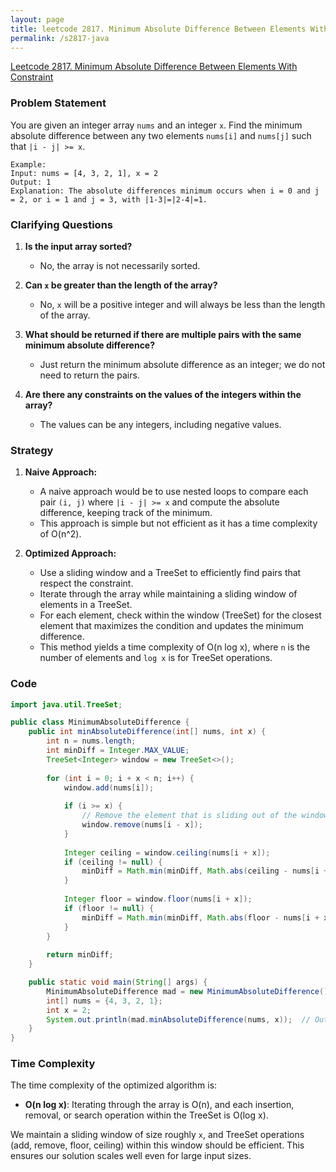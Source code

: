 ```yaml
---
layout: page
title: leetcode 2817. Minimum Absolute Difference Between Elements With Constraint
permalink: /s2817-java
---
```

[Leetcode 2817. Minimum Absolute Difference Between Elements With Constraint](https://algoadvance.github.io/algoadvance/l2817)
### Problem Statement

You are given an integer array `nums` and an integer `x`. Find the minimum absolute difference between any two elements `nums[i]` and `nums[j]` such that `|i - j| >= x`.

```plaintext
Example:
Input: nums = [4, 3, 2, 1], x = 2
Output: 1
Explanation: The absolute differences minimum occurs when i = 0 and j = 2, or i = 1 and j = 3, with |1-3|=|2-4|=1.
```

### Clarifying Questions

1. **Is the input array sorted?**
   - No, the array is not necessarily sorted.

2. **Can `x` be greater than the length of the array?**
   - No, `x` will be a positive integer and will always be less than the length of the array.

3. **What should be returned if there are multiple pairs with the same minimum absolute difference?**
   - Just return the minimum absolute difference as an integer; we do not need to return the pairs.

4. **Are there any constraints on the values of the integers within the array?**
   - The values can be any integers, including negative values.

### Strategy

1. **Naive Approach:**
   - A naive approach would be to use nested loops to compare each pair `(i, j)` where `|i - j| >= x` and compute the absolute difference, keeping track of the minimum.
   - This approach is simple but not efficient as it has a time complexity of O(n^2).

2. **Optimized Approach:**
   - Use a sliding window and a TreeSet to efficiently find pairs that respect the constraint.
   - Iterate through the array while maintaining a sliding window of elements in a TreeSet.
   - For each element, check within the window (TreeSet) for the closest element that maximizes the condition and updates the minimum difference.
   - This method yields a time complexity of O(n log x), where `n` is the number of elements and `log x` is for TreeSet operations.

### Code

```java
import java.util.TreeSet;

public class MinimumAbsoluteDifference {
    public int minAbsoluteDifference(int[] nums, int x) {
        int n = nums.length;
        int minDiff = Integer.MAX_VALUE;
        TreeSet<Integer> window = new TreeSet<>();
        
        for (int i = 0; i + x < n; i++) {
            window.add(nums[i]);
            
            if (i >= x) {
                // Remove the element that is sliding out of the window
                window.remove(nums[i - x]);
            }
            
            Integer ceiling = window.ceiling(nums[i + x]);
            if (ceiling != null) {
                minDiff = Math.min(minDiff, Math.abs(ceiling - nums[i + x]));
            }
            
            Integer floor = window.floor(nums[i + x]);
            if (floor != null) {
                minDiff = Math.min(minDiff, Math.abs(floor - nums[i + x]));
            }
        }
        
        return minDiff;
    }

    public static void main(String[] args) {
        MinimumAbsoluteDifference mad = new MinimumAbsoluteDifference();
        int[] nums = {4, 3, 2, 1};
        int x = 2;
        System.out.println(mad.minAbsoluteDifference(nums, x));  // Output: 1
    }
}
```

### Time Complexity

The time complexity of the optimized algorithm is:
- **O(n log x)**: Iterating through the array is O(n), and each insertion, removal, or search operation within the TreeSet is O(log x).

We maintain a sliding window of size roughly `x`, and TreeSet operations (add, remove, floor, ceiling) within this window should be efficient. This ensures our solution scales well even for large input sizes.